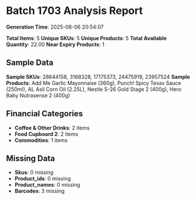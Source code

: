 # Batch 1703 Analysis Report

**Generation Time**: 2025-08-06 20:54:07

**Total Items**: 5
**Unique SKUs**: 5
**Unique Products**: 5
**Total Available Quantity**: 22.00
**Near Expiry Products**: 1

## Sample Data
**Sample SKUs**: 28644158, 3168328, 17175373, 24475919, 23957524
**Sample Products**: Add Me Garlic Mayonnaise (360g), Punch! Spicy Texas Sauce (250ml), AL Asil Corn Oil (2.25L), Nestle S-26 Gold Stage 2 (400g), Hero Baby Nutrasense 2 (400g)

## Financial Categories
- **Coffee & Other Drinks**: 2 items
- **Food Cupboard 2**: 2 items
- **Commodities**: 1 items

## Missing Data
- **Skus**: 0 missing
- **Product_ids**: 0 missing
- **Product_names**: 0 missing
- **Barcodes**: 3 missing
